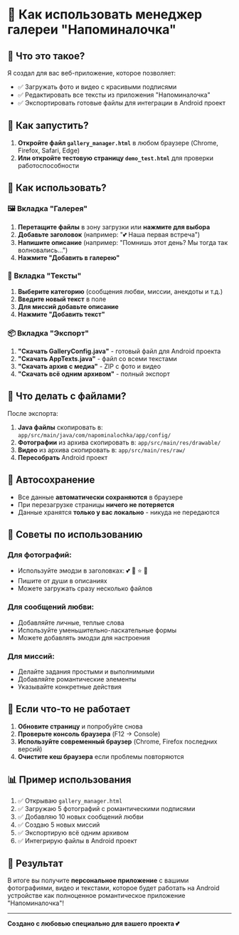 # 💖 Как использовать менеджер галереи "Напоминалочка"

## 🎯 Что это такое?

Я создал для вас веб-приложение, которое позволяет:
- ✅ Загружать фото и видео с красивыми подписями
- ✅ Редактировать все тексты из приложения "Напоминалочка"
- ✅ Экспортировать готовые файлы для интеграции в Android проект

## 🚀 Как запустить?

1. **Откройте файл `gallery_manager.html`** в любом браузере (Chrome, Firefox, Safari, Edge)
2. **Или откройте тестовую страницу `demo_test.html`** для проверки работоспособности

## 📱 Как использовать?

### 🖼️ Вкладка "Галерея"
1. **Перетащите файлы** в зону загрузки или **нажмите для выбора**
2. **Добавьте заголовок** (например: "💕 Наша первая встреча")
3. **Напишите описание** (например: "Помнишь этот день? Мы тогда так волновались...")
4. **Нажмите "Добавить в галерею"**

### 📝 Вкладка "Тексты"
1. **Выберите категорию** (сообщения любви, миссии, анекдоты и т.д.)
2. **Введите новый текст** в поле
3. **Для миссий добавьте описание**
4. **Нажмите "Добавить текст"**

### 📦 Вкладка "Экспорт"
1. **"Скачать GalleryConfig.java"** - готовый файл для Android проекта
2. **"Скачать AppTexts.java"** - файл со всеми текстами
3. **"Скачать архив с медиа"** - ZIP с фото и видео
4. **"Скачать всё одним архивом"** - полный экспорт

## 🔧 Что делать с файлами?

После экспорта:

1. **Java файлы** скопировать в: `app/src/main/java/com/napominalochka/app/config/`
2. **Фотографии** из архива скопировать в: `app/src/main/res/drawable/`
3. **Видео** из архива скопировать в: `app/src/main/res/raw/`
4. **Пересобрать** Android проект

## 💾 Автосохранение

- Все данные **автоматически сохраняются** в браузере
- При перезагрузке страницы **ничего не потеряется**
- Данные хранятся **только у вас локально** - никуда не передаются

## 🎨 Советы по использованию

### Для фотографий:
- Используйте эмодзи в заголовках: 💕 🌅 ⭐ 🌸
- Пишите от души в описаниях
- Можете загружать сразу несколько файлов

### Для сообщений любви:
- Добавляйте личные, теплые слова
- Используйте уменьшительно-ласкательные формы
- Можете добавлять эмодзи для настроения

### Для миссий:
- Делайте задания простыми и выполнимыми
- Добавляйте романтические элементы
- Указывайте конкретные действия

## 🛟 Если что-то не работает

1. **Обновите страницу** и попробуйте снова
2. **Проверьте консоль браузера** (F12 → Console)
3. **Используйте современный браузер** (Chrome, Firefox последних версий)
4. **Очистите кеш браузера** если проблемы повторяются

## 📊 Пример использования

1. ✅ Открываю `gallery_manager.html`
2. ✅ Загружаю 5 фотографий с романтическими подписями
3. ✅ Добавляю 10 новых сообщений любви
4. ✅ Создаю 5 новых миссий
5. ✅ Экспортирую всё одним архивом
6. ✅ Интегрирую файлы в Android проект

## 🎁 Результат

В итоге вы получите **персональное приложение** с вашими фотографиями, видео и текстами, которое будет работать на Android устройстве как полноценное романтическое приложение "Напоминалочка"!

---

**Создано с любовью специально для вашего проекта 💕**